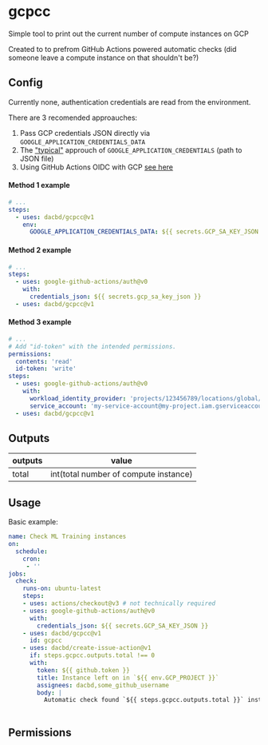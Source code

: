 # gcpcc
Simple tool to print out the current number of compute instances on GCP

Created to to prefrom GitHub Actions powered automatic checks (did someone leave a compute instance on that shouldn't be?)

## Config
Currently none, authentication credentials are read from the environment.

There are 3 recomended approauches:
1. Pass GCP credentials JSON directly via `GOOGLE_APPLICATION_CREDENTIALS_DATA`
1. The ["typical"](https://github.com/google-github-actions/auth#authenticating-via-service-account-key-json-1) approuch of `GOOGLE_APPLICATION_CREDENTIALS` (path to JSON file)
1. Using GitHub Actions OIDC with GCP [see here](https://github.com/google-github-actions/auth#authenticating-via-workload-identity-federation-1)

#### Method 1 example
```yml
# ...
steps:
  - uses: dacbd/gcpcc@v1
    env:
      GOOGLE_APPLICATION_CREDENTIALS_DATA: ${{ secrets.GCP_SA_KEY_JSON }}
```

#### Method 2 example
```yml
# ...
steps:
  - uses: google-github-actions/auth@v0
    with:
      credentials_json: ${{ secrets.gcp_sa_key_json }}
  - uses: dacbd/gcpcc@v1
```

#### Method 3 example
```yml
# ...
# Add "id-token" with the intended permissions.
permissions:
  contents: 'read'
  id-token: 'write'
steps:
  - uses: google-github-actions/auth@v0
    with:
      workload_identity_provider: 'projects/123456789/locations/global/workloadIdentityPools/my-pool/providers/my-provider'
      service_account: 'my-service-account@my-project.iam.gserviceaccount.com'
  - uses: dacbd/gcpcc@v1
```

## Outputs
| outputs | value |
| ------- | ----- |
| total   | int(total number of compute instance) |

## Usage
Basic example:
```yml
name: Check ML Training instances
on:
  schedule:
    cron:
     - ''
jobs:
  check:
    runs-on: ubuntu-latest
    steps:
    - uses: actions/checkout@v3 # not technically required
    - uses: google-github-actions/auth@v0
      with:
        credentials_json: ${{ secrets.GCP_SA_KEY_JSON }}
    - uses: dacbd/gcpcc@v1
      id: gcpcc
    - uses: dacbd/create-issue-action@v1
      if: steps.gcpcc.outputs.total !== 0
      with:
        token: ${{ github.token }}
        title: Instance left on in `${{ env.GCP_PROJECT }}`
        assignees: dacbd,some_github_username
        body: |
          Automatic check found `${{ steps.gcpcc.outputs.total }}` instance\s left on.
        
```
## Permissions
